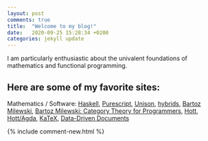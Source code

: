 ```yaml
---
layout: post
comments: true
title:  "Welcome to my blog!"
date:   2020-09-25 15:28:34 +0200
categories: jekyll update
---
```


I am particularly enthusiastic about the univalent foundations of mathematics
and functional programming.

## Here are some of my favorite sites:
Mathematics / Software: [Haskell], [Purescript], [Unison], [hybrids], [Bartoz Milewski], [Bartoz Milewski: Category Theory for Programmers], [Hott], [Hott/Agda], [KaTeX], [Data-Driven Documents]

{% include comment-new.html %}
<post-comment issue="1"></post-comment>

[Purescript]: https://www.purescript.org/
[Unison]: https://www.unisonweb.org/
[Haskell]: https://www.haskell.org/
[Hott]: https://homotopytypetheory.org/
[Hott/Agda]: https://www.cs.bham.ac.uk/~mhe/HoTT-UF-in-Agda-Lecture-Notes/HoTT-UF-Agda.html
[Bartoz Milewski]: https://bartoszmilewski.com/
[Bartoz Milewski: Category Theory for Programmers]: https://bartoszmilewski.com/2014/10/28/
[The nLab]: https://ncatlab.org/
[hybrids]: https://hybrids.js.org/#/
[KaTeX]: https://katex.org/
[Data-Driven Documents]: https://d3js.org/

